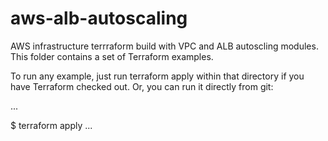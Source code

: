 # aws-alb-autoscaling
AWS infrastructure terrraform build with VPC and ALB autoscling modules.
This folder contains a set of Terraform examples. 

To run any example, just run terraform apply within that directory if you have Terraform checked out. Or, you can run it directly from git:

...

$ terraform apply
...
